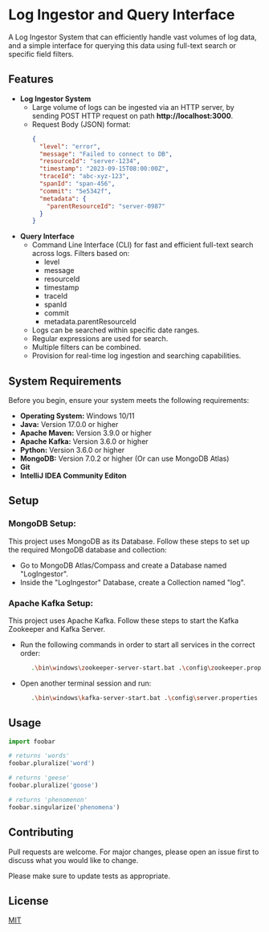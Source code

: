 # Log Ingestor and Query Interface

A Log Ingestor System that can efficiently handle vast volumes of log data, and a simple interface for querying this data using full-text search or specific field filters.

## Features
- **Log Ingestor System**
  - Large volume of logs can be ingested via an HTTP server, by sending POST HTTP request on path **http://localhost:3000**.
  - Request Body (JSON) format:
    ```json 
    {
      "level": "error",
      "message": "Failed to connect to DB",
      "resourceId": "server-1234",
      "timestamp": "2023-09-15T08:00:00Z",
      "traceId": "abc-xyz-123",
      "spanId": "span-456",
      "commit": "5e5342f",
      "metadata": {
        "parentResourceId": "server-0987"
      }
    }

    ```
- **Query Interface**
  - Command Line Interface (CLI) for fast and efficient full-text search across logs. Filters based on:
     - level
     - message
     - resourceId
     - timestamp
     - traceId
     - spanId
     - commit
     - metadata.parentResourceId
   - Logs can be searched within specific date ranges.
   - Regular expressions are used for search.
   - Multiple filters can be combined.
   - Provision for real-time log ingestion and searching capabilities.

## System Requirements

Before you begin, ensure your system meets the following requirements:

- **Operating System:** Windows 10/11
- **Java:** Version 17.0.0 or higher
- **Apache Maven:** Version 3.9.0 or higher
- **Apache Kafka:** Version 3.6.0 or higher
- **Python:** Version 3.6.0 or higher
- **MongoDB:** Version 7.0.2 or higher (Or can use MongoDB Atlas)
- **Git**
- **IntelliJ IDEA Community Editon**

## Setup
### MongoDB Setup: 

This project uses MongoDB as its Database. Follow these steps to set up the required MongoDB database and collection: 
   - Go to MongoDB Atlas/Compass and create a Database named "LogIngestor".
   - Inside the "LogIngestor" Database, create a Collection named "log". 

### Apache Kafka Setup: 
This project uses Apache Kafka. Follow these steps to start the Kafka Zookeeper and Kafka Server. 
   - Run the following commands in order to start all services in the correct order:
     ```bash
        .\bin\windows\zookeeper-server-start.bat .\config\zookeeper.properties
     ```
   - Open another terminal session and run:
     ```bash
        .\bin\windows\kafka-server-start.bat .\config\server.properties
     ```




## Usage

```python
import foobar

# returns 'words'
foobar.pluralize('word')

# returns 'geese'
foobar.pluralize('goose')

# returns 'phenomenon'
foobar.singularize('phenomena')
```

## Contributing

Pull requests are welcome. For major changes, please open an issue first
to discuss what you would like to change.

Please make sure to update tests as appropriate.

## License

[MIT](https://choosealicense.com/licenses/mit/)
